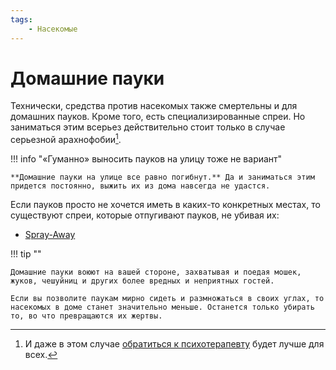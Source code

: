 ```yaml
---
tags:
    - Насекомые
---
```


# Домашние пауки

Технически, средства против насекомых также смертельны и для домашних пауков. Кроме того, есть специализированные спреи. Но заниматься этим всерьез действительно стоит только в случае серьезной арахнофобии[^1].

[^1]: И даже в этом случае [обратиться к психотерапевту](https://www.thuisarts.nl/fobie/ik-heb-specifieke-fobie-en-wil-me-laten-behandelen) будет лучше для всех.

!!! info "«Гуманно» выносить пауков на улицу тоже не вариант"
    
    **Домашние пауки на улице все равно погибнут.** Да и заниматься этим придется постоянно, выжить их из дома навсегда не удастся.

Если пауков просто не хочется иметь в каких-то конкретных местах, то существуют спреи, которые отпугивают пауков, не убивая их:

- [Spray-Away](https://www.vliegenvangers.nl/spinnen-spray-spray-away-100-natuurlijk)

!!! tip ""

    Домашние пауки воюют на вашей стороне, захватывая и поедая мошек, жуков, чешуйниц и других более вредных и неприятных гостей.

    Если вы позволите паукам мирно сидеть и размножаться в своих углах, то насекомых в доме станет значительно меньше. Останется только убирать то, во что превращаются их жертвы.
